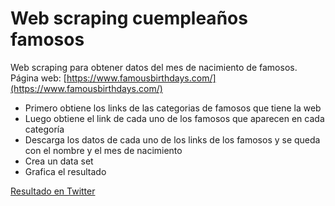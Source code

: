 # Web scraping cuempleaños famosos
Web scraping para obtener datos del mes de nacimiento de famosos.  
Página web: [https://www.famousbirthdays.com/](https://www.famousbirthdays.com/)
- Primero obtiene los links de las categorias de famosos que tiene la web
- Luego obtiene el link de cada uno de los famosos que aparecen en cada categoría
- Descarga los datos de cada uno de los links de los famosos y se queda con el nombre y el mes de nacimiento
- Crea un data set
- Grafica el resultado

[Resultado en Twitter](https://twitter.com/_Daniel_Nunez/status/1451866471257321475)
